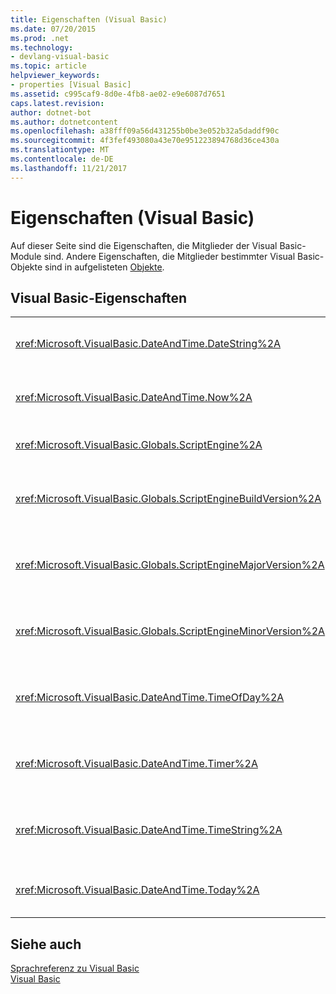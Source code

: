 ```yaml
---
title: Eigenschaften (Visual Basic)
ms.date: 07/20/2015
ms.prod: .net
ms.technology:
- devlang-visual-basic
ms.topic: article
helpviewer_keywords:
- properties [Visual Basic]
ms.assetid: c995caf9-8d0e-4fb8-ae02-e9e6087d7651
caps.latest.revision: 
author: dotnet-bot
ms.author: dotnetcontent
ms.openlocfilehash: a38fff09a56d431255b0be3e052b32a5daddf90c
ms.sourcegitcommit: 4f3fef493080a43e70e951223894768d36ce430a
ms.translationtype: MT
ms.contentlocale: de-DE
ms.lasthandoff: 11/21/2017
---
```

# <a name="properties-visual-basic"></a>Eigenschaften (Visual Basic)
Auf dieser Seite sind die Eigenschaften, die Mitglieder der Visual Basic-Module sind. Andere Eigenschaften, die Mitglieder bestimmter Visual Basic-Objekte sind in aufgelisteten [Objekte](../../visual-basic/language-reference/objects/index.md).  
  
## <a name="visual-basic-properties"></a>Visual Basic-Eigenschaften  
  
|||  
|---|---|  
|<xref:Microsoft.VisualBasic.DateAndTime.DateString%2A>|Zurück oder legt einen `String` Wert, der das aktuelle Datum gemäß Ihrem System darstellt.|  
|<xref:Microsoft.VisualBasic.DateAndTime.Now%2A>|Gibt eine `Date` Wert, der das aktuelle Datum und Uhrzeit des Systems enthält.|  
|<xref:Microsoft.VisualBasic.Globals.ScriptEngine%2A>|Gibt eine `String` , die die Laufzeit derzeit darstellt.|  
|<xref:Microsoft.VisualBasic.Globals.ScriptEngineBuildVersion%2A>|Gibt eine `Integer` , enthält die Buildversionsnummer der Laufzeit aktuell in Verwendung.|  
|<xref:Microsoft.VisualBasic.Globals.ScriptEngineMajorVersion%2A>|Gibt eine `Integer` , enthält die Hauptversionsnummer der Laufzeit aktuell in Verwendung.|  
|<xref:Microsoft.VisualBasic.Globals.ScriptEngineMinorVersion%2A>|Gibt eine `Integer` , die die Nebenversionsnummer der Laufzeit derzeit enthält.|  
|<xref:Microsoft.VisualBasic.DateAndTime.TimeOfDay%2A>|Zurück oder legt einen `Date` Wert, der die aktuelle Tageszeit gemäß Ihrem Systems enthält.|  
|<xref:Microsoft.VisualBasic.DateAndTime.Timer%2A>|Gibt eine `Double` Wert, der die Anzahl der Sekunden seit Mitternacht vergangenen.|  
|<xref:Microsoft.VisualBasic.DateAndTime.TimeString%2A>|Zurück oder legt einen `String` Wert, der die aktuelle Tageszeit gemäß Ihrem System darstellt.|  
|<xref:Microsoft.VisualBasic.DateAndTime.Today%2A>|Zurück oder legt einen `Date` Wert, der das aktuelle Datum gemäß Ihrem Systems enthält.|  
  
## <a name="see-also"></a>Siehe auch  
 [Sprachreferenz zu Visual Basic](../../visual-basic/language-reference/index.md)  
 [Visual Basic](../../visual-basic/index.md)
